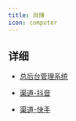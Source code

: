 ```yaml
---
title: 尚博
icon: computer
---
```


## 详细

- [总后台管理系统](总后台管理系统.md)

- [渠道-抖音](渠道-抖音.md)

- [渠道-快手](渠道-快手.md)
